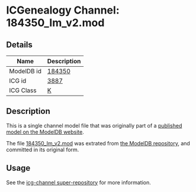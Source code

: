 # ICGenealogy Channel: 184350\_Im\_v2.mod

## Details

Name | Description
---- | -----------
ModelDB id | [184350](http://senselab.med.yale.edu/ModelDB/ShowModel.cshtml?model=184350)
ICG id | [3887](http://icg.neurotheory.ox.ac.uk/channels/1/3887)
ICG Class | [K](http://icg.neurotheory.ox.ac.uk/channels/1)

## Description

This is a single channel model file that was originally part of a [published model on the ModelDB website](http://senselab.med.yale.edu/mModelDB/ShowModel.cshtml?model=184350).

The file [184350\_Im\_v2.mod](184350_Im_v2.mod) was extrated from [the ModelDB repository](http://senselab.med.yale.edu/ModelDB/ShowModel.cshtml?model=184350), and committed in its original form.

## Usage

See the [icg-channel super-repository](https://github.com/icgenealogy/icg-channels) for more information.